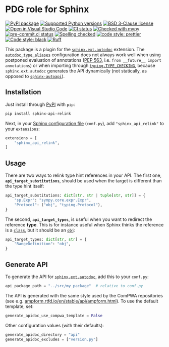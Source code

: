 # PDG role for Sphinx

[![PyPI package](https://badge.fury.io/py/sphinx-api-relink.svg)](https://pypi.org/project/sphinx-api-relink)
[![Supported Python versions](https://img.shields.io/pypi/pyversions/sphinx-api-relink)](https://pypi.org/project/sphinx-api-relink)
[![BSD 3-Clause license](https://img.shields.io/badge/License-BSD_3--Clause-blue.svg)](https://opensource.org/licenses/BSD-3-Clause)
[![Open in Visual Studio Code](https://img.shields.io/badge/vscode-open-blue?logo=visualstudiocode)](https://open.vscode.dev/ComPWA/sphinx-api-relink)
[![CI status](https://github.com/ComPWA/sphinx-api-relink/workflows/CI/badge.svg)](https://github.com/ComPWA/sphinx-api-relink/actions?query=branch%3Amain+workflow%3ACI)
[![Checked with mypy](http://www.mypy-lang.org/static/mypy_badge.svg)](https://mypy.readthedocs.io)
[![pre-commit.ci status](https://results.pre-commit.ci/badge/github/ComPWA/sphinx-api-relink/main.svg)](https://results.pre-commit.ci/latest/github/ComPWA/sphinx-api-relink/main)
[![Spelling checked](https://img.shields.io/badge/cspell-checked-brightgreen.svg)](https://github.com/streetsidesoftware/cspell/tree/master/packages/cspell)
[![code style: prettier](https://img.shields.io/badge/code_style-prettier-ff69b4.svg?style=flat-square)](https://github.com/prettier/prettier)
[![Code style: black](https://img.shields.io/badge/code%20style-black-000000.svg)](https://github.com/psf/black)
[![Ruff](https://img.shields.io/endpoint?url=https://raw.githubusercontent.com/charliermarsh/ruff/main/assets/badge/v2.json)](https://github.com/astral-sh/ruff)

This package is a plugin for the [`sphinx.ext.autodoc`](https://www.sphinx-doc.org/en/master/usage/extensions/autodoc.html) extension. The [`autodoc_type_aliases`](https://www.sphinx-doc.org/en/master/usage/extensions/autodoc.html#confval-autodoc_type_aliases) configuration does not always work well when using postponed evaluation of annotations ([PEP 563](https://peps.python.org/pep-0563), i.e. `from __future__ import annotations`) or when importing through [`typing.TYPE_CHECKING`](https://docs.python.org/3/library/typing.html#typing.TYPE_CHECKING), because `sphinx.ext.autodoc` generates the API dynamically (not statically, as opposed to [`sphinx-autoapi`](https://github.com/readthedocs/sphinx-autoapi)).

## Installation

Just install through [PyPI](https://pypi.org) with `pip`:

```bash
pip install sphinx-api-relink
```

Next, in your [Sphinx configuration file](https://www.sphinx-doc.org/en/master/usage/configuration.html) (`conf.py`), add `"sphinx_api_relink"` to your `extensions`:

```python
extensions = [
    "sphinx_api_relink",
]
```

## Usage

There are two ways to relink type hint references in your API. The first one, **`api_target_substitutions`**, should be used when the target is different than the type hint itself:

```python
api_target_substitutions: dict[str, str | tuple[str, str]] = {
    "sp.Expr": "sympy.core.expr.Expr",
    "Protocol": ("obj", "typing.Protocol"),
}
```

The second, **`api_target_types`**, is useful when you want to redirect the reference **type**. This is for instance useful when Sphinx thinks the reference is a [`class`](https://www.sphinx-doc.org/en/master/usage/domains/python.html#role-py-class), but it should be an [`obj`](https://www.sphinx-doc.org/en/master/usage/domains/python.html#role-py-obj):

```python
api_target_types: dict[str, str] = {
    "RangeDefinition": "obj",
}
```

## Generate API

To generate the API for [`sphinx.ext.autodoc`](https://www.sphinx-doc.org/en/master/usage/extensions/autodoc.html), add this to your `conf.py`:

```python
api_package_path = "../src/my_package"  # relative to conf.py
```

The API is generated with the same style used by the ComPWA repositories (see e.g. [ampform.rtfd.io/en/stable/api/ampform.html](https://ampform.readthedocs.io/en/stable/api/ampform.html)). To use the default template, set:

```python
generate_apidoc_use_compwa_template = False
```

Other configuration values (with their defaults):

```python
generate_apidoc_directory = "api"
generate_apidoc_excludes = ["version.py"]
```
